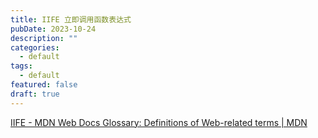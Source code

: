```yaml
---
title: IIFE 立即调用函数表达式
pubDate: 2023-10-24
description: ""
categories:
  - default
tags:
  - default
featured: false
draft: true
---
```

[IIFE - MDN Web Docs Glossary: Definitions of Web-related terms | MDN](https://developer.mozilla.org/en-US/docs/Glossary/IIFE)

